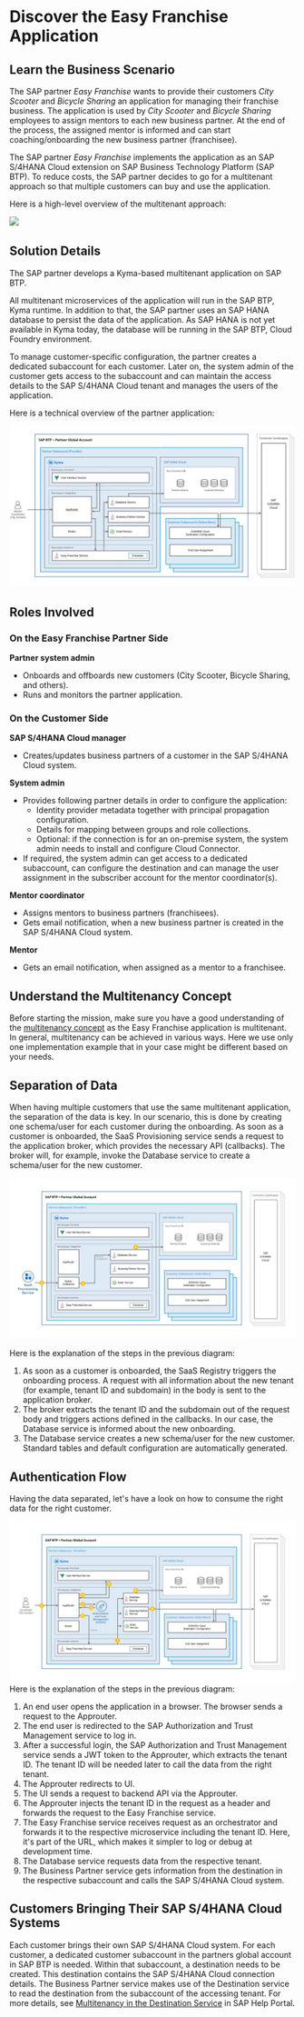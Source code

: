 # Discover the Easy Franchise Application

## Learn the Business Scenario

The SAP partner *Easy Franchise* wants to provide their customers *City Scooter* and *Bicycle Sharing* an application for managing their franchise business. The application is used by *City Scooter* and *Bicycle Sharing* employees to assign mentors to each new business partner. At the end of the process, the assigned mentor is informed and can start coaching/onboarding the new business partner (franchisee).

The SAP partner *Easy Franchise* implements the application as an SAP S/4HANA Cloud extension on SAP Business Technology Platform (SAP BTP). To reduce costs, the SAP partner decides to go for a multitenant approach so that multiple customers can buy and use the application.

Here is a high-level overview of the multitenant approach:

![](https://raw.githubusercontent.com/SAP-samples/btp-kyma-multitenant-extension/main/documentation/discover/business-story/images/Business-Concept-Multi-tenant.drawio.png)

## Solution Details

The SAP partner develops a Kyma-based multitenant application on SAP BTP.

All multitenant microservices of the application will run in the SAP BTP, Kyma runtime. In addition to that, the SAP partner uses an SAP HANA database to persist the data of the application. As SAP HANA is not yet available in Kyma today, the database will be running in the SAP BTP, Cloud Foundry environment.

To manage customer-specific configuration, the partner creates a dedicated subaccount for each customer. Later on, the system admin of the customer gets access to the subaccount and can maintain the access details to the SAP S/4HANA Cloud tenant and manages the users of the application.

Here is a technical overview of the partner application:

![](https://raw.githubusercontent.com/SAP-samples/btp-kyma-multitenant-extension/main/documentation/images/kyma-diagrams-focus-components/Slide9.jpeg)

## Roles Involved

### On the Easy Franchise Partner Side

**Partner system admin**

* Onboards and offboards new customers (City Scooter, Bicycle Sharing, and others).
* Runs and monitors the partner application.

### On the Customer Side

**SAP S/4HANA Cloud manager**
* Creates/updates business partners of a customer in the SAP S/4HANA Cloud system.

**System admin**
* Provides following partner details in order to configure the application:
  * Identity provider metadata together with principal propagation configuration.
  * Details for mapping between groups and role collections.
  * Optional: if the connection is for an on-premise system, the system admin needs to install and configure Cloud Connector.
* If required, the system admin can get access to a dedicated subaccount, can configure the destination and can manage the user assignment in the subscriber account for the mentor coordinator(s).

**Mentor coordinator**
* Assigns mentors to business partners (franchisees).
* Gets email notification, when a new business partner is created in the SAP S/4HANA Cloud system.

**Mentor**
* Gets an email notification, when assigned as a mentor to a franchisee.

## Understand the Multitenancy Concept

Before starting the mission, make sure you have a good understanding of the [multitenancy concept](https://blogs.sap.com/2018/09/26/multitenancy-architecture-on-sap-cloud-platform-cloud-foundry-environment/) as the Easy Franchise application is multitenant. In general, multitenancy can be achieved in various ways. Here we use only one implementation example that in your case might be different based on your needs.

## Separation of Data

When having multiple customers that use the same multitenant application, the separation of the data is key. In our scenario, this is done by creating one schema/user for each customer during the onboarding. As soon as a customer is onboarded, the SaaS Provisioning service sends a request to the application broker, which provides the necessary API (callbacks). The broker will, for example, invoke the Database service to create a schema/user for the new customer.

![](https://raw.githubusercontent.com/SAP-samples/btp-kyma-multitenant-extension/main/documentation/images/easyfranchise-diagrams/Slide6.jpeg)

  Here is the explanation of the steps in the previous diagram:
  1. As soon as a customer is onboarded, the SaaS Registry triggers the onboarding process. A request with all information about the new tenant (for example, tenant ID and subdomain) in the body is sent to the application broker.
  1. The broker extracts the tenant ID and the subdomain out of the request body and triggers actions defined in the callbacks. In our case, the Database service is informed about the new onboarding.
  1. The Database service creates a new schema/user for the new customer. Standard tables and default configuration are automatically generated.


## Authentication Flow

Having the data separated, let's have a look on how to consume the right data for the right customer.

![](https://raw.githubusercontent.com/SAP-samples/btp-kyma-multitenant-extension/main/documentation/images/easyfranchise-diagrams/Slide5.jpeg)
  Here is the explanation of the steps in the previous diagram:
  1. An end user opens the application in a browser. The browser sends a request to the Approuter.
  1. The end user is redirected to the SAP Authorization and Trust Management service to log in.
  1. After a successful login, the SAP Authorization and Trust Management service sends a JWT token to the Approuter, which extracts the tenant ID. The tenant ID will be needed later to call the data from the right tenant.
  1. The Approuter redirects to UI.
  1. The UI sends a request to backend API via the Approuter.
  1. The Approuter injects the tenant ID in the request as a header and forwards the request to the Easy Franchise service.
  1. The Easy Franchise service receives request as an orchestrator and forwards it to the respective microservice including the tenant ID. Here, it's part of the URL, which makes it simpler to log or debug at development time.
  1. The Database service requests data from the respective tenant.
  1. The Business Partner service gets information from the destination in the respective subaccount and calls the SAP S/4HANA Cloud system.

## Customers Bringing Their SAP S/4HANA Cloud Systems

Each customer brings their own SAP S/4HANA Cloud system.
For each customer, a dedicated customer subaccount in the partners global account in SAP BTP is needed.
Within that subaccount, a destination needs to be created. This destination contains the SAP S/4HANA Cloud connection details. The Business Partner service makes use of the Destination service to read the destination from the subaccount of the accessing tenant. For more details, see [Multitenancy in the Destination Service](https://help.sap.com/viewer/cca91383641e40ffbe03bdc78f00f681/Cloud/en-US/4e07f250fe5d441cab09f69e22909198.html) in SAP Help Portal.
